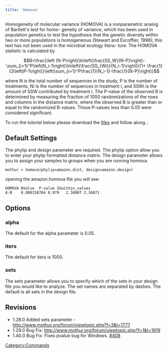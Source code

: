 ```yaml
---
title: 'Homova'
---
```

Homogeneity of molecular variance (HOMOVA) is a nonparametric analog of
Bartlett's test for homo- geneity of variance, which has been used in
population genetics to test the hypothesis that the genetic diversity
within two or more populations is homogeneous (Stewart and Excoffier,
1996); this test has not been used in the microbial ecology litera-
ture. The HOMOVA statistic is calculated by

$$B=\frac{\left (N-P\right)\ln\left(\frac{SS_W}{N-P}\right)-\sum_{i=1}^P\left(N_i-1\right)\ln\left(\frac{SS_{Wi}}{N_i-1}\right)}{1+ \frac{1}{3\left(P-1\right)}\left(\sum_{i=1}^P\frac{1}{N_i-1}-\frac{1}{N-P}\right)}$$

where N is the total number of sequences in the study, P is the number
of treatments, Ni is the number of sequences in treatment i, and SSWi is
the amount of SSW contributed by treatment i. The P-value of the
observed B is determined by measuring the fraction of 1000
randomizations of the rows and columns in the distance matrix, where the
observed B is greater than or equal to the randomized B-values. Those
P-values less than 0.05 were considered significant.

To run the tutorial below please download the [
files](Media:AmazonAmovaData.zip) and follow along\...

## Default Settings

The phylip and design parameter are required. The phylip option allow
you to enter your phylip formatted distance matrix. The design parameter
allows you to assign your samples to groups when you are running homova.

    mothur > homova(phylip=amazon.dist, design=amazon.design)

opening the amazon.homova file you will see:

    HOMOVA BValue  P-value SSwithin_values
    A-B    0.000158784 0.979   2.36007 2.36871

## Options

### alpha

The default for the alpha parameter is 0.05.

### iters

The default for iters is 1000.

### sets

The sets parameter allows you to specify which of the sets in your
design file you would like to analyze. The set names are separated by
dashes. The default is all sets in the design file.

## Revisions

-   1.28.0 Added sets parameter -
    <http://www.mothur.org/forum/viewtopic.php?f=3&t=1777>
-   1.29.0 Bug Fix:
    <http://www.mothur.org/forum/viewtopic.php?f=1&t=1919>
-   1.40.0 Bug Fix: Fixes pvalue bug for Windows.
    [\#408](https://github.com/mothur/mothur/issues/408)

[Category:Commands](Category:Commands)

